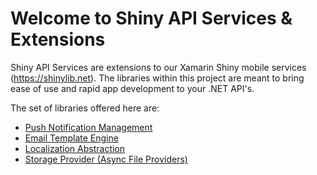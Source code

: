 # Welcome to Shiny API Services & Extensions

Shiny API Services are extensions to our Xamarin Shiny mobile services (https://shinylib.net).  The libraries within this project are meant to bring ease of use and rapid app development to your .NET API's.

The set of libraries offered here are:

* [Push Notification Management](documentation/push/index.md)
* [Email Template Engine](documentation/email.md)
* [Localization Abstraction](documentation/localization.md)
* [Storage Provider (Async File Providers)](documentation/storage.md)